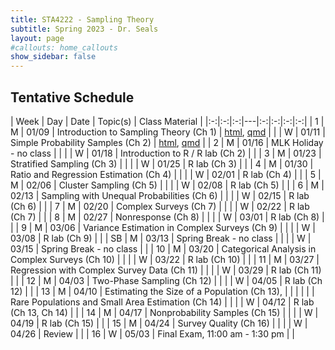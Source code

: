 ```yaml
---
title: STA4222 - Sampling Theory
subtitle: Spring 2023 - Dr. Seals
layout: page
#callouts: home_callouts
show_sidebar: false
---
```


## Tentative Schedule

| Week | Day | Date  | Topic(s) | Class Material | 
|:-:|:-:|:-:|---|:-:|:-:|:-:|:-:|
| 1    | M   | 01/09 | Introduction to Sampling Theory (Ch 1) | [html](https://samanthaseals.github.io/STA4222/slides/L01.html), [qmd](https://github.com/samanthaseals/STA4222/blob/master/slides/L01.qmd) |
|      | W   | 01/11 | Simple Probability Samples (Ch 2) | [html](https://samanthaseals.github.io/STA4222/slides/L02.html), [qmd](https://github.com/samanthaseals/STA4222/blob/master/slides/L02.qmd) |
| 2    | M   | 01/16 | MLK Holiday - no class | |
|      | W   | 01/18 | Introduction to R / R lab (Ch 2) | |
| 3    | M   | 01/23 | Stratified Sampling (Ch 3) | |
|      | W   | 01/25 | R lab (Ch 3) | |
| 4    | M   | 01/30 | Ratio and Regression Estimation (Ch 4) | |
|      | W   | 02/01 | R lab (Ch 4) | |
| 5    | M   | 02/06 | Cluster Sampling (Ch 5) | |
|      | W   | 02/08 | R lab (Ch 5) | |
| 6    | M   | 02/13 | Sampling with Unequal Probabilities (Ch 6) | |
|      | W   | 02/15 | R lab (Ch 6) | |
| 7    | M   | 02/20 | Complex Surveys (Ch 7) | |
|      | W   | 02/22 | R lab (Ch 7) | |
| 8    | M   | 02/27 | Nonresponse (Ch 8) | |
|      | W   | 03/01 | R lab (Ch 8) | |
| 9    | M   | 03/06 | Variance Estimation in Complex Surveys (Ch 9) | |
|      | W   | 03/08 | R lab (Ch 9) | |
| SB   | M   | 03/13 | Spring Break - no class | |
|      | W   | 03/15 | Spring Break - no class | | 
| 10   | M   | 03/20 | Categorical Analysis in Complex Surveys (Ch 10) | |
|      | W   | 03/22 | R lab (Ch 10) | |
| 11   | M   | 03/27 | Regression with Complex Survey Data (Ch 11) | |
|      | W   | 03/29 | R lab (Ch 11) | |
| 12   | M   | 04/03 | Two-Phase Sampling (Ch 12) | |
|      | W   | 04/05 | R lab (Ch 12) | |
| 13   | M   | 04/10 | Estimating the Size of a Population (Ch 13),  | |
|      |     |       | Rare Populations and Small Area Estimation (Ch 14) | |
|      | W   | 04/12 | R lab (Ch 13, Ch 14) | |
| 14   | M   | 04/17 | Nonprobability Samples (Ch 15) | |
|      | W   | 04/19 | R lab (Ch 15) | |
| 15   | M   | 04/24 | Survey Quality (Ch 16) | |
|      | W   | 04/26 | Review | |
| 16   | W   | 05/03 | Final Exam, 11:00 am - 1:30 pm | |
